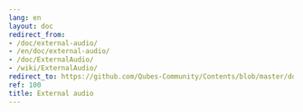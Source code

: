 ```yaml
---
lang: en
layout: doc
redirect_from:
- /doc/external-audio/
- /en/doc/external-audio/
- /doc/ExternalAudio/
- /wiki/ExternalAudio/
redirect_to: https://github.com/Qubes-Community/Contents/blob/master/docs/configuration/external-audio.md
ref: 100
title: External audio
---
```

